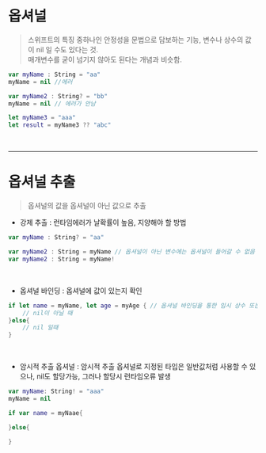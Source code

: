 # 옵셔널

> 스위프트의 특징 중하나인 안정성을 문법으로 담보하는 기능, 변수나 상수의 값이 nil 일 수도 있다는 것. <br>
> 매개변수를 굳이 넘기지 않아도 된다는 개념과 비슷함.



```swift
var myName : String = "aa"
myName = nil //에러

var myName2 : String? = "bb"
myName = nil // 에러가 안남

let myName3 = "aaa"
let result = myName3 ?? "abc"
```

<br>

---

# 옵셔널 추출

> 옵셔널의 값을 옵셔널이 아닌 값으로 추출

* 강제 추출 : 런타임에러가 날확률이 높음, 지양해야 할 방법 

```swift
var myName : String? = "aa"

var myName2 : String = myName // 옵셔널이 아닌 변수에는 옵셔널이 들어갈 수 없음
var myName2 : String = myName!
```

<br>

* 옵셔널 바인딩 : 옵셔널에 값이 있는지 확인

```swift
if let name = myName, let age = myAge { // 옵셔널 바인딩을 통한 임시 상수 또는 변수 할당
    // nil이 아닐 때
}else{
    // nil 일때
}
```

<br>


* 암시적 추출 옵셔널 : 암시적 추출 옵셔널로 지정된 타입은 일반값처럼 사용할 수 있으나, nil도 할당가능, 그러나 할당시 런타임오류 발생

```swift
var myName: String! = "aaa"
myName = nil

if var name = myNaae{

}else{

}

```


